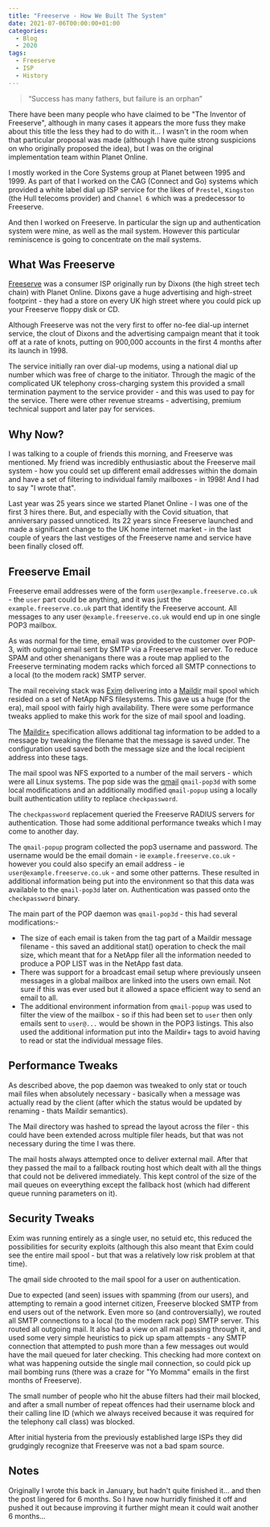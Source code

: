 ```yaml
---
title: "Freeserve - How We Built The System"
date: 2021-07-06T00:00:00+01:00
categories:
  - Blog
  - 2020
tags:
  - Freeserve
  - ISP
  - History
---
```

> “Success has many fathers, but failure is an orphan”

There have been many people who have claimed to be "The Inventor of
Freeserve", although in many cases it appears the more fuss they make about
this title the less they had to do with it...  I wasn't in the room when that
particular proposal was made (although I have quite strong suspicions on who
originally proposed the idea), but I was on the original implementation team
within Planet Online.

I mostly worked in the Core Systems group at Planet between 1995 and 1999.  As
part of that I worked on the CAG (Connect and Go) systems which provided a
white label dial up ISP service for the likes of `Prestel`, `Kingston` (the
Hull telecoms provider) and `Channel 6` which was a predecessor to Freeserve.

And then I worked on Freeserve.  In particular the sign up and authentication
system were mine, as well as the mail system.  However this particular
reminiscence is going to concentrate on the mail systems.

## What Was Freeserve

[Freeserve](https://en.wikipedia.org/wiki/Freeserve) was a consumer ISP
originally run by Dixons (the high street tech chain) with Planet Online.
Dixons gave a huge advertising and high-street footprint - they had a store
on every UK high street where you could pick up your Freeserve floppy disk or
CD.

Although Freeserve was not the very first to offer no-fee dial-up internet
service, the clout of Dixons and the advertising campaign meant that it took
off at a rate of knots, putting on 900,000 accounts in the first 4 months
after its launch in 1998.

The service initially ran over dial-up modems, using a national dial up number
which was free of charge to the initiator.  Through the magic of the
complicated UK telephony cross-charging system this provided a small
termination payment to the service provider - and this was used to pay for the
service.  There were other revenue streams - advertising, premium technical
support and later pay for services.

## Why Now?

I was talking to a couple of friends this morning, and Freeserve was
mentioned.  My friend was incredibly enthusiastic about the Freeserve mail
system - how you could set up different email addresses within the domain and
have a set of filtering to individual family mailboxes - in 1998!  And I had
to say "I wrote that".

Last year was 25 years since we started Planet Online - I was one of the first
3 hires there.  But, and especially with the Covid situation, that anniversary
passed unnoticed.  Its 22 years since Freeserve launched and made a
significant change to the UK home internet market - in the last couple of
years the last vestiges of the Freeserve name and service have been finally
closed off.

## Freeserve Email

Freeserve email addresses were of the form `user@example.freeserve.co.uk` -
the `user` part could be anything, and it was just the
`example.freeserve.co.uk` part that identify the Freeserve account.
All messages to any user `@example.freeserve.co.uk` would end up in one
single POP3 mailbox.

As was normal for the time, email was provided to the customer over POP-3,
with outgoing email sent by SMTP via a Freeserve mail server.  To reduce SPAM
and other shenanigans there was a route map applied to the Freeserve
terminating modem racks which forced all SMTP connections to a local (to the
modem rack) SMTP server.

The mail receiving stack was [Exim](http://www.exim.org/) delivering into a
[Maildir](https://en.wikipedia.org/wiki/Maildir) mail spool which resided on a
set of NetApp NFS filesystems.  This gave us a huge (for the era), mail spool
with fairly high availability.  There were some performance tweaks applied to
make this work for the size of mail spool and loading.

The [Maildir+](https://en.wikipedia.org/wiki/Maildir) specification allows
additional tag information to be added to a message by tweaking the filename
that the message is saved under.  The configuration used saved both the
message size and the local recipient address into these tags.

The mail spool was NFS exported to a number of the mail servers - which were
all Linux systems.  The pop side was the [qmail](https://cr.yp.to/qmail.html)
`qmail-pop3d` with some local modifications and an additionally modified
`qmail-popup` using a locally built authentication utility to replace
`checkpassword`.

The `checkpassword` replacement queried the Freeserve RADIUS servers for
authentication.  Those had some additional performance tweaks which I may come
to another day.

The `qmail-popup` program collected the pop3 username and password.  The
username would be the email domain - ie `example.freeserve.co.uk` - however
you could also specify an email address - ie `user@example.freeserve.co.uk` -
and some other patterns.  These resulted in additional information being put
into the environment so that this data was available to the `qmail-pop3d`
later on.  Authentication was passed onto the `checkpassword` binary.

The main part of the POP daemon was  `qmail-pop3d` - this had several
modifications:-

- The size of each email is taken from the tag part of a Maildir message
  filename - this saved an additional stat() operation to check the mail
  size, which meant that for a NetApp filer all the information needed to
  produce a POP LIST was in the NetApp fast data.
- There was support for a broadcast email setup where previously unseen
  messages in a global mailbox are linked into the users own email.  Not
  sure if this was ever used but it allowed a space efficient way to send
  an email to all.
- The additional environment information from `qmail-popup` was used to
  filter the view of the mailbox - so if this had been set to `user` then
  only emails sent to `user@...` would be shown in the POP3 listings.
  This also used the additional information put into the Maildir+ tags
  to avoid having to read or stat the individual message files.

## Performance Tweaks

As described above, the pop daemon was tweaked to only stat or touch mail
files when absolutely necessary - basically when a message was actually read
by the client (after which the status would be updated by renaming - thats
Maildir semantics).

The Mail directory was hashed to spread the layout across the filer - this
could have been extended across multiple filer heads, but that was not
necessary during the time I was there. 

The mail hosts always attempted once to deliver external mail.  After that
they passed the mail to a fallback routing host which dealt with all the
things that could not be delivered immediately.  This kept control of the
size of the mail queues on eveerything except the fallback host (which had
different queue running parameters on it).

## Security Tweaks

Exim was running entirely as a single user, no setuid etc, this reduced the
possibilities for security exploits (although this also meant that Exim could
see the entire mail spool - but that was a relatively low risk problem at
that time).

The qmail side chrooted to the mail spool for a user on authentication.

Due to expected (and seen) issues with spamming (from our users), and
attempting to remain a good internet citizen, Freeserve blocked SMTP from end
users out of the network.  Even more so (and controversially), we routed all
SMTP connections to a local (to the modem rack pop) SMTP server.  This routed
all outgoing mail. It also had a view on all mail passing through it, and
used some very simple heuristics to pick up spam attempts - any SMTP
connection that attempted to push more than a few messages out would have the
mail queued for later checking.  This checking had more context on what was
happening outside the single mail connection, so could pick up mail bombing
runs (there was a craze for "Yo Momma" emails in the first months of
Freeserve).

The small number of people who hit the abuse filters had their mail blocked,
and after a small number of repeat offences had their username block and
their calling line ID (which we always received because it was required for
the telephony call class) was blocked.

After initial hysteria from the previously established large ISPs they did
grudgingly recognize that Freeserve was not a bad spam source.

## Notes

Originally I wrote this back in January, but hadn't quite finished it... and
then the post lingered for 6 months.  So I have now hurridly finished it off
and pushed it out because improving it further might mean it could wait
another 6 months...
